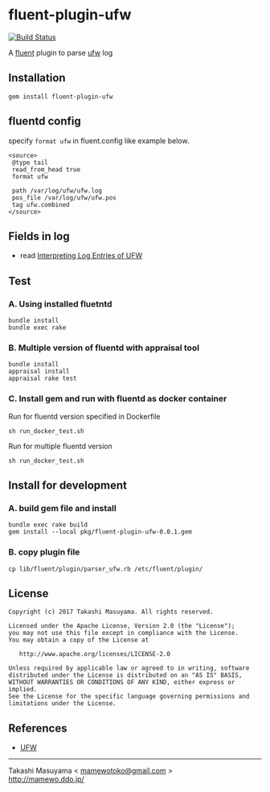 fluent-plugin-ufw
==================
[![Build Status](https://travis-ci.org/mamewotoko/fluent-plugin-ufw.svg?branch=master)](https://travis-ci.org/mamewotoko/fluent-plugin-ufw)

A [fluent](https://www.fluentd.org/) plugin to parse [ufw](https://help.ubuntu.com/community/UFW) log

## Installation

```
gem install fluent-plugin-ufw
```

## fluentd config
specify `format ufw` in fluent.config like example below.

```
<source>
 @type tail
 read_from_head true
 format ufw
 
 path /var/log/ufw/ufw.log
 pos_file /var/log/ufw/ufw.pos
 tag ufw.combined
</source>
```

## Fields in log
* read [Interpreting Log Entries of UFW](https://help.ubuntu.com/community/UFW#Interpreting_Log_Entries)

## Test
### A. Using installed fluetntd
```
bundle install
bundle exec rake
```

### B. Multiple version of fluentd with appraisal tool

```
bundle install
appraisal install
appraisal rake test
```

### C. Install gem and run with fluentd as docker container

Run for fluentd version specified in Dockerfile

```
sh run_docker_test.sh
```

Run for multiple fluentd version

```
sh run_docker_test.sh
```

## Install for development
### A. build gem file and install

```
bundle exec rake build
gem install --local pkg/fluent-plugin-ufw-0.0.1.gem
```

### B. copy plugin file

```
cp lib/fluent/plugin/parser_ufw.rb /etc/fluent/plugin/
```

## License

```
Copyright (c) 2017 Takashi Masuyama. All rights reserved.

Licensed under the Apache License, Version 2.0 (the "License");
you may not use this file except in compliance with the License.
You may obtain a copy of the License at

   http://www.apache.org/licenses/LICENSE-2.0

Unless required by applicable law or agreed to in writing, software
distributed under the License is distributed on an "AS IS" BASIS,
WITHOUT WARRANTIES OR CONDITIONS OF ANY KIND, either express or implied.
See the License for the specific language governing permissions and
limitations under the License.
```

## References
* [UFW](https://help.ubuntu.com/community/UFW)

----
Takashi Masuyama < mamewotoko@gmail.com >  
http://mamewo.ddo.jp/
